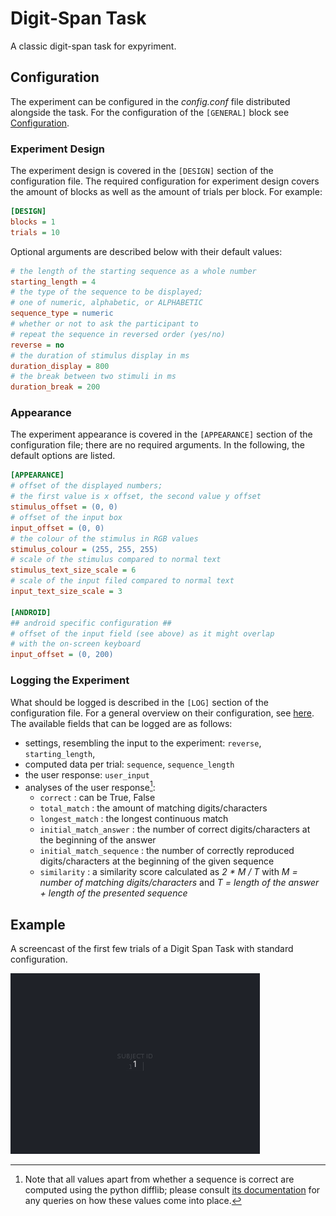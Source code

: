 # Digit-Span Task

A classic digit-span task for expyriment.

## Configuration

The experiment can be configured in the _config.conf_ file distributed alongside the task.
For the configuration of the `[GENERAL]` block see [Configuration](../../howto/configuration/).

### Experiment Design

The experiment design is covered in the `[DESIGN]` section of the configuration file.
The required configuration for experiment design covers the amount of blocks as well as the amount of trials per block.
For example:

```ini
[DESIGN]
blocks = 1
trials = 10
```

Optional arguments are described below with their default values:

```ini
# the length of the starting sequence as a whole number
starting_length = 4
# the type of the sequence to be displayed;
# one of numeric, alphabetic, or ALPHABETIC
sequence_type = numeric
# whether or not to ask the participant to
# repeat the sequence in reversed order (yes/no)
reverse = no
# the duration of stimulus display in ms
duration_display = 800
# the break between two stimuli in ms
duration_break = 200
```

### Appearance

The experiment appearance is covered in the `[APPEARANCE]` section of the configuration file; there are no required arguments.
In the following, the default options are listed.

```ini
[APPEARANCE]
# offset of the displayed numbers;
# the first value is x offset, the second value y offset
stimulus_offset = (0, 0)
# offset of the input box
input_offset = (0, 0)
# the colour of the stimulus in RGB values
stimulus_colour = (255, 255, 255)
# scale of the stimulus compared to normal text
stimulus_text_size_scale = 6
# scale of the input filed compared to normal text
input_text_size_scale = 3

[ANDROID]
## android specific configuration ##
# offset of the input field (see above) as it might overlap
# with the on-screen keyboard
input_offset = (0, 200)
```

### Logging the Experiment

What should be logged is described in the `[LOG]` section of the configuration file.
For a general overview on their configuration, see [here](../../howto/logs/).
The available fields that can be logged are as follows:

* settings, resembling the input to the experiment: `reverse`, `starting_length`,
* computed data per trial: `sequence`, `sequence_length`
* the user response: `user_input`
* analyses of the user response[^difflib]:
    - `correct` : can be True, False
    - `total_match` : the amount of matching digits/characters
    - `longest_match` : the longest continuous match
    - `initial_match_answer` : the number of correct digits/characters at the beginning of the answer
    - `initial_match_sequence` : the number of correctly reproduced digits/characters at the beginning of the given sequence
    - `similarity` : a similarity score calculated as _2 * M / T_ with _M = number of matching digits/characters_ and _T = length of the answer + length of the presented sequence_

[^difflib]: Note that all values apart from whether a sequence is correct are computed using the python difflib; please consult [its documentation](https://docs.python.org/2.7/library/difflib.html) for any queries on how these values come into place.

## Example

A screencast of the first few trials of a Digit Span Task with standard configuration.

![Screencast of the first few trials of a Digit Span Task with standard configuration](../../media/screencast-digitspan.gif)
